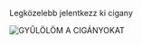 Legközelebb jelentkezz ki cigany

![GYŰLÖLÖM A CIGÁNYOKAT](https://media.tenor.com/YzseE_-j48QAAAAM/skibidi-toilet.gif)
